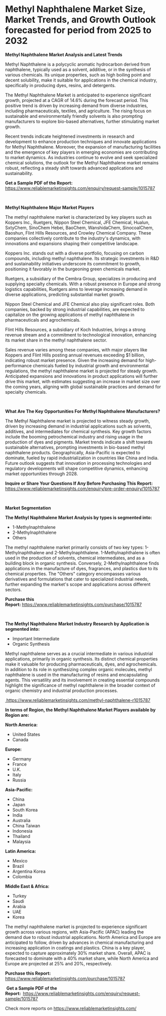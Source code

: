 <p><h1>Methyl Naphthalene Market Size, Market Trends, and Growth Outlook forecasted for period from 2025 to 2032</h1></p><p><strong>Methyl Naphthalene Market Analysis and Latest Trends</strong></p>
<p><p>Methyl Naphthalene is a polycyclic aromatic hydrocarbon derived from naphthalene, typically used as a solvent, additive, or in the synthesis of various chemicals. Its unique properties, such as high boiling point and decent solubility, make it suitable for applications in the chemical industry, specifically in producing dyes, resins, and detergents.</p><p>The Methyl Naphthalene Market is anticipated to experience significant growth, projected at a CAGR of 14.6% during the forecast period. This positive trend is driven by increasing demand from diverse industries, including pharmaceuticals, textiles, and agriculture. The rising focus on sustainable and environmentally friendly solvents is also prompting manufacturers to explore bio-based alternatives, further stimulating market growth.</p><p>Recent trends indicate heightened investments in research and development to enhance production techniques and innovate applications for Methyl Naphthalene. Moreover, the expansion of manufacturing facilities and the emergence of key players in emerging economies are contributing to market dynamics. As industries continue to evolve and seek specialized chemical solutions, the outlook for the Methyl Naphthalene market remains robust, reflecting a steady shift towards advanced applications and sustainability.</p></p>
<p><strong>Get a Sample PDF of the Report:&nbsp;</strong> <a href="https://www.reliablemarketinsights.com/enquiry/request-sample/1015787?utm_campaign=2210&utm_medium=2&utm_source=Github&utm_content=ia&utm_term=01042025&utm_id=methyl-naphthalene">https://www.reliablemarketinsights.com/enquiry/request-sample/1015787</a></p>
<p>&nbsp;</p>
<p><strong>Methyl Naphthalene Major Market Players</strong></p>
<p><p>The methyl naphthalene market is characterized by key players such as Koppers Inc., Ruetgers, Nippon Steel Chemical, JFE Chemical, Hualun, SxtyChem, SinoChem Hebei, BaoChem, WanshidaChem, SinocoalChem, Baoshun, Flint Hills Resources, and Crowley Chemical Company. These companies collectively contribute to the industry's dynamics, with innovations and expansions shaping their competitive landscape.</p><p>Koppers Inc. stands out with a diverse portfolio, focusing on carbon compounds, including methyl naphthalene. Its strategic investments in R&D and sustainability initiatives underscore its commitment to growth, positioning it favorably in the burgeoning green chemicals market.</p><p>Ruetgers, a subsidiary of the Cembra Group, specializes in producing and supplying specialty chemicals. With a robust presence in Europe and strong logistics capabilities, Ruetgers aims to leverage increasing demand in diverse applications, predicting substantial market growth.</p><p>Nippon Steel Chemical and JFE Chemical also play significant roles. Both companies, backed by strong industrial capabilities, are expected to capitalize on the growing applications of methyl naphthalene in pharmaceuticals and agrochemicals.</p><p>Flint Hills Resources, a subsidiary of Koch Industries, brings a strong revenue stream and a commitment to technological innovation, enhancing its market share in the methyl naphthalene sector.</p><p>Sales revenue varies among these companies, with major players like Koppers and Flint Hills posting annual revenues exceeding $1 billion, indicating robust market presence. Given the increasing demand for high-performance chemicals fueled by industrial growth and environmental regulations, the methyl naphthalene market is projected for steady growth. Anticipated expansions and innovations in product applications will further drive this market, with estimates suggesting an increase in market size over the coming years, aligning with global sustainable practices and demand for specialty chemicals.</p></p>
<p>&nbsp;</p>
<p><strong>What Are The Key Opportunities For Methyl Naphthalene Manufacturers?</strong></p>
<p><p>The Methyl Naphthalene market is projected to witness steady growth, driven by increasing demand in industrial applications such as solvents, additives, and intermediates for chemical synthesis. Key growth factors include the booming petrochemical industry and rising usage in the production of dyes and pigments. Market trends indicate a shift towards sustainable alternatives, prompting investments in bio-based methyl naphthalene products. Geographically, Asia-Pacific is expected to dominate, fueled by rapid industrialization in countries like China and India. Future outlook suggests that innovation in processing technologies and regulatory developments will shape competitive dynamics, enhancing market opportunities through 2028.</p></p>
<p><strong>Inquire or Share Your Questions If Any Before Purchasing This Report:</strong> <a href="https://www.reliablemarketinsights.com/enquiry/pre-order-enquiry/1015787?utm_campaign=2210&utm_medium=2&utm_source=Github&utm_content=ia&utm_term=01042025&utm_id=methyl-naphthalene">https://www.reliablemarketinsights.com/enquiry/pre-order-enquiry/1015787</a></p>
<p>&nbsp;</p>
<p><strong>Market Segmentation</strong></p>
<p><strong>The Methyl Naphthalene Market Analysis by types is segmented into:</strong></p>
<p><ul><li>1-Methylnaphthalene</li><li>2-Methylnaphthalene</li><li>Others</li></ul></p>
<p><p>The methyl naphthalene market primarily consists of two key types: 1-Methylnaphthalene and 2-Methylnaphthalene. 1-Methylnaphthalene is often used in the production of solvents, chemical intermediates, and as a building block in organic synthesis. Conversely, 2-Methylnaphthalene finds applications in the manufacture of dyes, fragrances, and plastics due to its chemical properties. The "Others" category encompasses various derivatives and formulations that cater to specialized industrial needs, further expanding the market's scope and applications across different sectors.</p></p>
<p><strong>Purchase this Report:&nbsp;</strong><a href="https://www.reliablemarketinsights.com/purchase/1015787?utm_campaign=2210&utm_medium=2&utm_source=Github&utm_content=ia&utm_term=01042025&utm_id=methyl-naphthalene">https://www.reliablemarketinsights.com/purchase/1015787</a></p>
<p>&nbsp;</p>
<p><strong>The Methyl Naphthalene Market Industry Research by Application is segmented into:</strong></p>
<p><ul><li>Important Intermediate</li><li>Organic Synthesis</li></ul></p>
<p><p>Methyl naphthalene serves as a crucial intermediate in various industrial applications, primarily in organic synthesis. Its distinct chemical properties make it valuable for producing pharmaceuticals, dyes, and agrochemicals. In addition to its role in synthesizing complex organic molecules, methyl naphthalene is used in the manufacturing of resins and encapsulating agents. This versatility and its involvement in creating essential compounds highlight the significance of methyl naphthalene in the broader context of organic chemistry and industrial production processes.</p></p>
<p><a href="https://www.reliablemarketinsights.com/methyl-naphthalene-r1015787?utm_campaign=2210&utm_medium=2&utm_source=Github&utm_content=ia&utm_term=01042025&utm_id=methyl-naphthalene">&nbsp;https://www.reliablemarketinsights.com/methyl-naphthalene-r1015787</a></p>
<p><strong>In terms of Region, the Methyl Naphthalene Market Players available by Region are:</strong></p>
<p>
    <p> <strong> North America: </strong>
        <ul>
            <li>United States</li>
            <li>Canada</li>
        </ul>
        </p> 
    <p> <strong> Europe: </strong>
        <ul>
            <li>Germany</li>
            <li>France</li>
            <li>U.K.</li>
            <li>Italy</li>
            <li>Russia</li>
        </ul>
        </p> 
    <p> <strong> Asia-Pacific: </strong>
        <ul>
            <li>China</li>
            <li>Japan</li>
            <li>South Korea</li>
            <li>India</li>
            <li>Australia</li>
            <li>China Taiwan</li>
            <li>Indonesia</li>
            <li>Thailand</li>
            <li>Malaysia</li>
        </ul>
        </p> 
    <p> <strong> Latin America: </strong>
        <ul>
            <li>Mexico</li>
            <li>Brazil</li>
            <li>Argentina Korea</li>
            <li>Colombia</li>
        </ul>
        </p> 
    <p> <strong> Middle East & Africa: </strong>
        <ul>
            <li>Turkey</li>
            <li>Saudi</li>
            <li>Arabia</li>
            <li>UAE</li>
            <li>Korea</li>
        </ul>
    </p>
    </p>
<p><p>The methyl naphthalene market is projected to experience significant growth across various regions, with Asia-Pacific (APAC) leading the demand due to robust industrial applications. North America and Europe are anticipated to follow, driven by advances in chemical manufacturing and increasing application in coatings and plastics. China is a key player, expected to capture approximately 30% market share. Overall, APAC is forecasted to dominate with a 40% market share, while North America and Europe are projected at 25% and 20%, respectively.</p></p>
<p><strong>Purchase this Report: </strong><a href="https://www.reliablemarketinsights.com/purchase/1015787?utm_campaign=2210&utm_medium=2&utm_source=Github&utm_content=ia&utm_term=01042025&utm_id=methyl-naphthalene">https://www.reliablemarketinsights.com/purchase/1015787</a></p>
<p>&nbsp;<strong>Get a Sample PDF of the Report:&nbsp;&nbsp;</strong><a href="https://www.reliablemarketinsights.com/enquiry/request-sample/1015787?utm_campaign=2210&utm_medium=2&utm_source=Github&utm_content=ia&utm_term=01042025&utm_id=methyl-naphthalene">https://www.reliablemarketinsights.com/enquiry/request-sample/1015787</a></p>
<p><strong></strong></p>
<p>Check more reports on <a href="https://www.reliablemarketinsights.com/?utm_campaign=2210&utm_medium=2&utm_source=Github&utm_content=ia&utm_term=01042025&utm_id=methyl-naphthalene">https://www.reliablemarketinsights.com/</a></p>